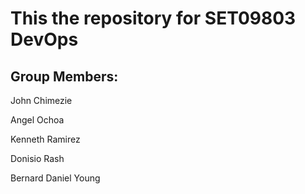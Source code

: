 # This the repository for SET09803 DevOps

## Group Members:
John Chimezie

Angel Ochoa

Kenneth Ramirez

Donisio Rash

Bernard Daniel Young
